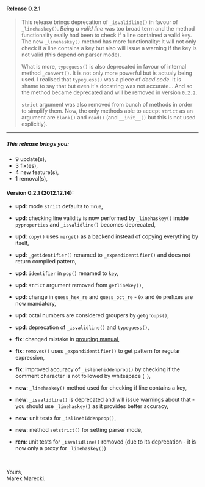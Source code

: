 #### Release 0.2.1


>   This release brings deprecation of ```_isvalidline()``` in favour of ```_linehaskey()```. 
>   _Being a valid line_ was too broad term and the method functionality really had been to check if a line contained a valid key. 
>   The new ```_linehaskey()``` method has more functionality: it will not only check if a line contains a key but also will issue a warning if the key 
>   is not valid (this depend on parser mode).
>
>   What is more, ```typeguess()``` is also deprecated in favour of internal method ```_convert()```. It is not only more powerful but is actualy 
>   being used. I realised that ```typeguess()``` was a piece of _dead code_. It is shame to say that but even it's docstring was not accurate... 
>   And so the method became deprecated and will be removed in version ```0.2.2```.
>
>   ```strict``` argument was also removed from bunch of methods in order to simplify them. Now, the only methods able to accept ```strict``` as an argument are 
>   ```blank()``` and ```read()``` (and ```__init__()``` but this is not used explicitly).


----


##### This release brings you:
*   9 update(s),
*   3 fix(es),
*   4 new feature(s),
*   1 removal(s),


#### Version 0.2.1 (2012.12.14):

* __upd__:  mode ```strict``` defaults to ```True```,
* __upd__:  checking line validity is now performed by ```_linehaskey()``` inside ```pyproperties``` and ```_isvalidline()``` becomes deprecated,
* __upd__:  ```copy()``` uses ```merge()``` as a backend instead of copying everything by itself,
* __upd__:  ```_getidentifier()``` renamed to ```_expandidentifier()``` and does not return compiled pattern,
* __upd__:  ```identifier``` in ```pop()``` renamed to ```key```,
* __upd__:  ```strict``` argument removed from ```getlinekey()```,
* __upd__:  change in ```guess_hex_re``` and ```guess_oct_re``` - ```0x``` and ```0o``` prefixes are now mandatory,
* __upd__:  octal numbers are considered groupers by ```getgroups()```,
* __upd__:  deprecation of ```_isvalidline()``` and ```typeguess()```,


* __fix__:  changed mistake in [grouping manual](manual/grouping.mdown),
* __fix__:  ```removes()``` uses ```_expandidentifier()``` to get pattern for regular expression,
* __fix__:  improved accuracy of ```_islinehiddenprop()``` by checking if the comment character is not followed by whitespace (``` ```),


* __new__:  ```_linehaskey()``` method used for checking if line contains a key,
* __new__:  ```_isvalidline()``` is deprecated and will issue warnings about that - you should use ```_linehaskey()``` as it provides better accuracy,
* __new__:  unit tests for ```_islinehiddenprop()```,
* __new__:  method ```setstrict()``` for setting parser mode,


* __rem__:  unit tests for ```_isvalidline()``` removed (due to its deprecation - it is now only a proxy for ```_linehaskey()```)


&nbsp;

Yours,  
Marek Marecki.